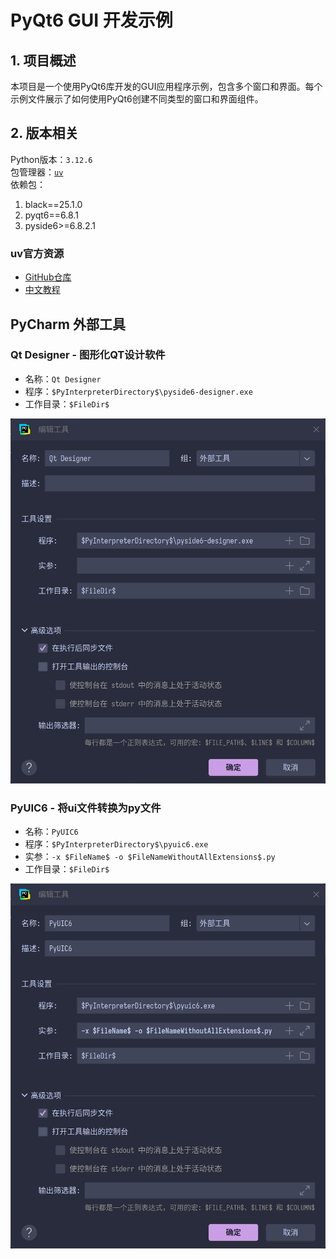 # PyQt6 GUI 开发示例

## 1. 项目概述

本项目是一个使用PyQt6库开发的GUI应用程序示例，包含多个窗口和界面。每个示例文件展示了如何使用PyQt6创建不同类型的窗口和界面组件。

## 2. 版本相关
Python版本：`3.12.6`   
包管理器：[`uv`](https://juejin.cn/post/7444548883646709796)  
依赖包：  
1. black==25.1.0
2. pyqt6==6.8.1
3. pyside6>=6.8.2.1

### uv官方资源
- [GitHub仓库](https://github.com/astral-sh/uv)  
- [中文教程](https://vra.github.io/2024/03/31/uv-tutorial1/)

## PyCharm 外部工具
### Qt Designer - 图形化QT设计软件
- 名称：`Qt Designer`
- 程序：`$PyInterpreterDirectory$\pyside6-designer.exe`
- 工作目录：`$FileDir$`

![QT_Designer](./images/01_QT_Designer.png)

### PyUIC6 - 将ui文件转换为py文件
- 名称：`PyUIC6`
- 程序：`$PyInterpreterDirectory$\pyuic6.exe`
- 实参：`-x $FileName$ -o $FileNameWithoutAllExtensions$.py`
- 工作目录：`$FileDir$`

![PyUIC6](./images/02_PyUIC6.png)
